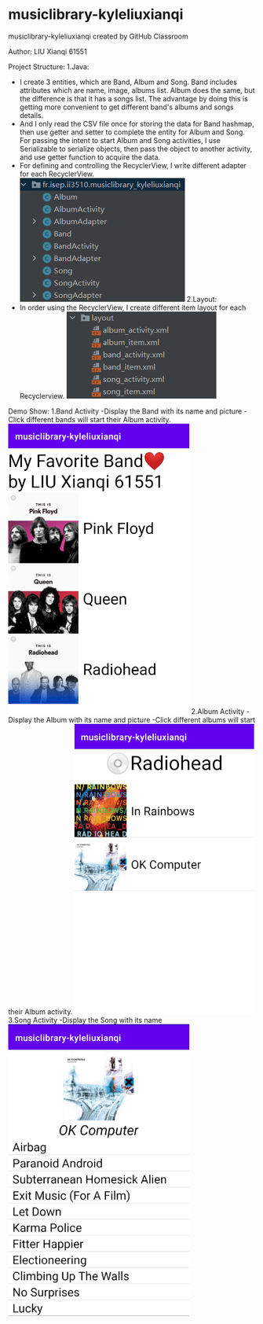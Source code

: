 # musiclibrary-kyleliuxianqi
musiclibrary-kyleliuxianqi created by GitHub Classroom

Author: LIU Xianqi 61551

Project Structure:
1.Java: 
- I create 3 entities, which are Band, Album and Song. Band includes attributes which are name,
image, albums list. Album does the same, but the difference is that it has a songs list. The advantage 
by doing this is getting more convenient to get different band's albums and songs details.
- And I only read the CSV file once for storing the data for Band hashmap, then use getter and setter to
complete the entity for Album and Song. For passing the intent to start Album and Song activities, I 
use Serializable to serialize objects, then pass the object to another activity, and use getter function
to acquire the data.
- For defining and controlling the RecyclerView, I write different adapter for each RecyclerView.
![img_3.png](img_3.png)
2.Layout:
- In order using the RecyclerView, I create different item layout for each Recyclerview.
![img_4.png](img_4.png)

Demo Show:
1.Band Activity
-Display the Band with its name and picture
-Click different bands will start their Album activity.
![img.png](img.png)
2.Album Activity
-Display the Album with its name and picture
-Click different albums will start their Album activity.
![img_1.png](img_1.png)
3.Song Activity
-Display the Song with its name
![img_2.png](img_2.png)